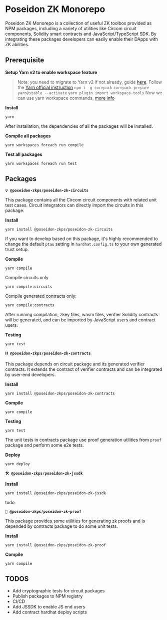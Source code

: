 # Poseidon ZK Monorepo

Poseidon ZK Monorepo is a collection of useful ZK toolbox provided as NPM packages, including a variety of utilities like Circom circuit components, Solidity smart contracts and JavaScript/TypeScript SDK. By integrating these packages developers can easily enable their DApps with ZK abilities. 

## Prerequisite

**Setup Yarn v2 to enable workspace feature**
> Note: you need to migrate to Yarn v2 if not already, guide [here](https://yarnpkg.com/getting-started/migration). 
Follow the [Yarn official instruction](https://yarnpkg.com/getting-started/install)
`npm i -g corepack`
`corepack prepare yarn@stable --activate`
`yarn plugin import workspace-tools`
Now we can use yarn workspace commands, [more info](https://yarnpkg.com/cli/workspace)

**Install**

`yarn`

After installation, the dependencies of all the packages will be installed.

**Compile all packages**

`yarn workspaces foreach run compile`

**Test all packages**

`yarn workspaces foreach run test`

## Packages

**`💡 @poseidon-zkps/poseidon-zk-circuits`**

This package contains all the Circom circuit components with related unit test cases. Circuit integrators can directly import the circuits in this package.

**Install**

`yarn install @poseidon-zkps/poseidon-zk-circuits`

If you want to develop based on this package, it's highly recommended to change the default `ptau` setting in `hardhat.config.ts` to your own generated trust setup.

**Compile**

`yarn compile`

Compile circuits only

`yarn compile:circuits`

Compile generated contracts only:

`yarn compile:contracts`

After running compilation, zkey files, wasm files, verifier Solidity contracts will be generated, and can be imported by JavaScript users and contract users.

**Testing**

`yarn test`

**`⛓ @poseidon-zkps/poseidon-zk-contracts`**

This package depends on circuit package and its generated verifier contracts. It extends the contract of verifier contracts and can be integrated by user-end developers.

**Install**

`yarn install @poseidon-zkps/poseidon-zk-contracts`

**Compile**

`yarn compile`

**Testing**

`yarn test`

The unit tests in contracts package use proof generation utilities from `proof` package and perform some e2e tests.

**Deploy**

`yarn deploy`

**`🛠 @poseidon-zkps/poseidon-zk-jssdk`**

**Install**

`yarn install @poseidon-zkps/poseidon-zk-jssdk`

todo

**`🧾 @poseidon-zkps/poseidon-zk-proof`**

This package provides some utilities for generating zk proofs and is depended by contracts package to do some unit tests.

**Install**

`yarn install @poseidon-zkps/poseidon-zk-proof`

**Compile**

`yarn compile`


## TODOS

- Add cryptographic tests for circuit packages
- Publish packages to NPM registry
- CI/CD
- Add JSSDK to enable JS end users
- Add contract hardhat deploy scripts
